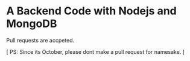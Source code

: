 # A Backend Code with Nodejs and MongoDB

Pull requests are accpeted.

[ PS: Since its October, please dont make a pull request for namesake. ]